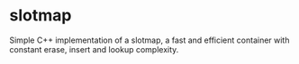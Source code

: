 # slotmap
Simple C++ implementation of a slotmap, a fast and efficient container with constant erase, insert and lookup complexity.
